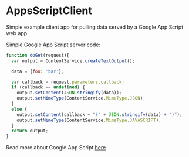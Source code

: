 AppsScriptClient
================

Simple example client app for pulling data served by a Google App Script web app

Simple Google App Script server code:

```javascript
function doGet(request){
  var output = ContentService.createTextOutput();

  data = {foo: 'bar'};

  var callback = request.parameters.callback;
  if (callback == undefined) {
    output.setContent(JSON.stringify(data));
    output.setMimeType(ContentService.MimeType.JSON);
  }
  else {
    output.setContent(callback + "(" + JSON.stringify(data) + ")");
    output.setMimeType(ContentService.MimeType.JAVASCRIPT);
  }
  return output;
}
```

Read more about Google App Script [here](https://developers.google.com/apps-script/)
